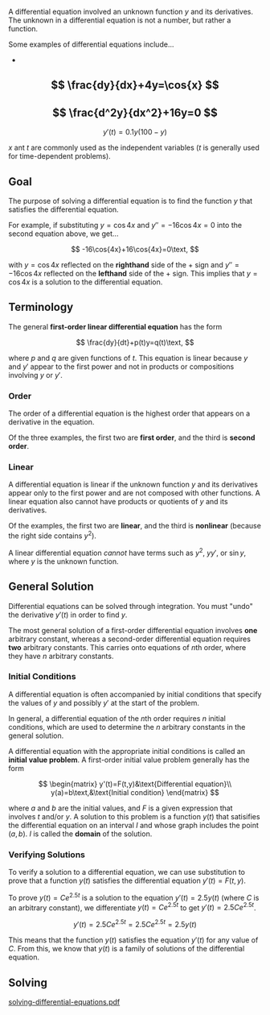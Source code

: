 
A differential equation involved an unknown function $y$ and its derivatives. The unknown in a differential equation is not a number, but rather a function.

Some examples of differential equations include...

-
$$
\frac{dy}{dx}+4y=\cos{x}
$$
-
$$
\frac{d^2y}{dx^2}+16y=0
$$
-
$$
y'(t)=0.1y(100-y)
$$

$x$ ant $t$ are commonly used as the independent variables ($t$ is generally used for time-dependent problems).

## Goal

The purpose of solving a differential equation is to find the function $y$ that satisfies the differential equation.

For example, if substituting $y=\cos{4x}$ and $y''=-16\cos{4x}=0$ into the second equation above, we get...

$$
-16\cos{4x}+16\cos{4x}=0\text,
$$

with $y=\cos{4x}$ reflected on the **righthand** side of the $+$ sign and $y''=-16\cos{4x}$ reflected on the **lefthand** side of the $+$ sign. This implies that $y=\cos{4x}$ is a solution to the differential equation.

## Terminology

The general **first-order linear differential equation** has the form

$$
\frac{dy}{dt}+p(t)y=q(t)\text,
$$

where $p$ and $q$ are given functions of $t$. This equation is linear because $y$ and $y'$ appear to the first power and not in products or compositions involving $y$ or $y'$.

### Order

The order of a differential equation is the highest order that appears on a derivative in the equation.

Of the three examples, the first two are **first order**, and the third is **second order**.

### Linear

A differential equation is linear if the unknown function $y$ and its derivatives appear only to the first power and are not composed with other functions. A linear equation also cannot have products or quotients of $y$ and its derivatives.

Of the examples, the first two are **linear**, and the third is **nonlinear** (because the right side contains $y^2$).

A linear differential equation *cannot* have terms such as $y^2$, $yy'$, or $\sin{y}$, where $y$ is the unknown function.

## General Solution

Differential equations can be solved through integration. You must "undo" the derivative $y'(t)$ in order to find $y$.

The most general solution of a first-order differential equation involves **one** arbitrary constant, whereas a second-order differential equation requires **two** arbitrary constants. This carries onto equations of $n$th order, where they have $n$ arbitrary constants.

### Initial Conditions

A differential equation is often accompanied by initial conditions that specify the values of $y$ and possibly $y'$ at the start of the problem.

In general, a differential equation of the $n$th order requires $n$ initial conditions, which are used to determine the $n$ arbitrary constants in the general solution.

A differential equation with the appropriate initial conditions is called an **initial value problem**. A first-order initial value problem generally has the form

$$
\begin{matrix}
y'(t)=F(t,y)&\text{Differential equation}\\
y(a)=b\text,&\text{Initial condition}
\end{matrix}
$$

where $a$ and $b$ are the initial values, and $F$ is a given expression that involves $t$ and/or $y$. A solution to this problem is a function $y(t)$ that satisifies the differential equation on an interval $I$ and whose graph includes the point $(a,b)$. $I$ is called the **domain** of the solution.

### Verifying Solutions

To verify a solution to a differential equation, we can use substitution to prove that a function $y(t)$ satisfies the differential equation $y'(t)=F(t,y)$.

To prove $y(t)=Ce^{2.5t}$ is a solution to the equation $y'(t)=2.5y(t)$ (where $C$ is an arbitrary constant), we differentiate $y(t)=Ce^{2.5t}$ to get $y'(t)=2.5Ce^{2.5t}$.

$$
y'(t)=2.5Ce^{2.5t}=2.5Ce^{2.5t}=2.5y(t)
$$

This means that the function $y(t)$ satisfies the equation $y'(t)$ for any value of $C$. From this, we know that $y(t)$ is a family of solutions of the differential equation.

## Solving

[solving-differential-equations.pdf](https://github.com/jheinem1/notes/tree/main/vault/assets/solving-differential-equations.pdf)